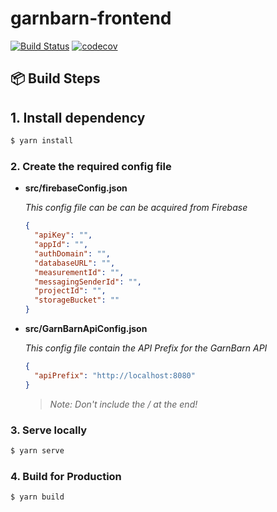 # garnbarn-frontend

[![Build Status](https://app.travis-ci.com/GarnBarn/garnbarn-frontend.svg?branch=master)](https://app.travis-ci.com/GarnBarn/garnbarn-frontend)
[![codecov](https://codecov.io/gh/GarnBarn/garnbarn-frontend/branch/master/graph/badge.svg?token=QwED3bFABW)](https://codecov.io/gh/GarnBarn/garnbarn-frontend)

## 📦 Build Steps

## 1. Install dependency

```bash
$ yarn install
```

### 2. Create the required config file

- **src/firebaseConfig.json**

  _This config file can be can be acquired from Firebase_

  ```json
  {
    "apiKey": "",
    "appId": "",
    "authDomain": "",
    "databaseURL": "",
    "measurementId": "",
    "messagingSenderId": "",
    "projectId": "",
    "storageBucket": ""
  }
  ```

- **src/GarnBarnApiConfig.json**

  _This config file contain the API Prefix for the GarnBarn API_

  ```json
  {
    "apiPrefix": "http://localhost:8080"
  }
  ```

  > _Note: Don't include the / at the end!_

### 3. Serve locally

```bash
$ yarn serve
```

### 4. Build for Production

```bash
$ yarn build
```
